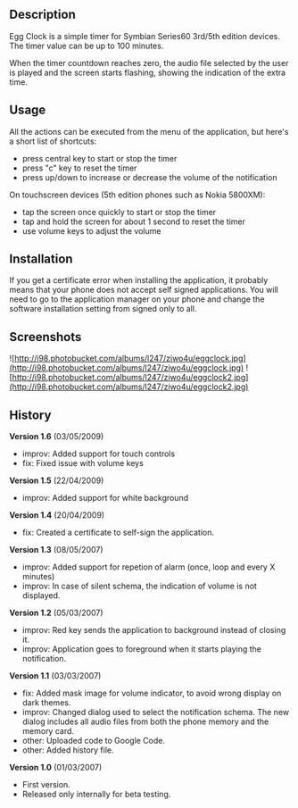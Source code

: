 ## Description ##
Egg Clock is a simple timer for Symbian Series60 3rd/5th edition devices.
The timer value can be up to 100 minutes.

When the timer countdown reaches zero, the audio file selected by the user is played and the screen starts flashing, showing the indication of the extra time.


## Usage ##
All the actions can be executed from the menu of the application, but here's a short list of shortcuts:
  * press central key to start or stop the timer
  * press "c" key to reset the timer
  * press up/down to increase or decrease the volume of the notification

On touchscreen devices (5th edition phones such as Nokia 5800XM):
  * tap the screen once quickly to start or stop the timer
  * tap and hold the screen for about 1 second to reset the timer
  * use volume keys to adjust the volume


## Installation ##
If you get a certificate error when installing the application, it probably means that your phone does not accept self signed applications. You will need to go to the application manager on your phone and change the software installation setting from signed only to all.


## Screenshots ##
![http://i98.photobucket.com/albums/l247/ziwo4u/eggclock.jpg](http://i98.photobucket.com/albums/l247/ziwo4u/eggclock.jpg)
![http://i98.photobucket.com/albums/l247/ziwo4u/eggclock2.jpg](http://i98.photobucket.com/albums/l247/ziwo4u/eggclock2.jpg)


## History ##
**Version 1.6** (03/05/2009)
  * improv: Added support for touch controls
  * fix: Fixed issue with volume keys

**Version 1.5** (22/04/2009)
  * improv: Added support for white background

**Version 1.4** (20/04/2009)
  * fix: Created a certificate to self-sign the application.

**Version 1.3** (08/05/2007)
  * improv: Added support for repetion of alarm (once, loop and every X minutes)
  * improv: In case of silent schema, the indication of volume is not displayed.

**Version 1.2** (05/03/2007)
  * improv: Red key sends the application to background instead of closing it.
  * improv: Application goes to foreground when it starts playing the notification.

**Version 1.1** (03/03/2007)
  * fix: Added mask image for volume indicator, to avoid wrong display on dark themes.
  * improv: Changed dialog used to select the notification schema. The new dialog includes all audio files from both the phone memory and the memory card.
  * other: Uploaded code to Google Code.
  * other: Added history file.

**Version 1.0** (01/03/2007)
  * First version.
  * Released only internally for beta testing.